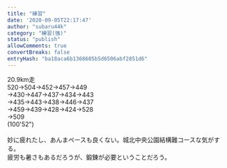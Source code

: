 ```yaml
---
title: "練習"
date: '2020-09-05T22:17:47'
author: "subaru44k"
category: "練習(強)"
status: "publish"
allowComments: true
convertBreaks: false
entryHash: "ba18aca6b1368605b5d6506abf2851d6"
---
```

20.9km走<br>
520→504→452→457→449<br>
→430→447→437→434→443<br>
→435→443→438→446→437<br>
→459→439→428→424→528<br>
→509<br>
(100'52")<br>
<br>
妙に疲れたし、あんまペースも良くない。城北中央公園結構難コースな気がする。<br>
疲労も暑さもあるだろうが、鍛錬が必要ということだろう。
